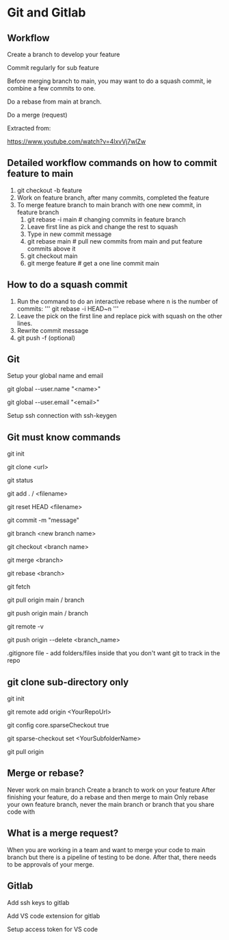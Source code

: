 # Git and Gitlab

## Workflow

Create a branch to develop your feature

Commit regularly for sub feature

Before merging branch to main, you may want to do a squash commit, ie combine a few commits to one.

Do a rebase from main at branch.

Do a merge (request)

Extracted from:

https://www.youtube.com/watch?v=4lxvVj7wlZw

## Detailed workflow commands on how to commit feature to main

1. git checkout -b feature
2. Work on feature branch, after many commits, completed the feature
3. To merge feature branch to main branch with one new commit, in feature branch
   1. git rebase -i main # changing commits in feature branch
   2. Leave first line as pick and change the rest to squash
   3. Type in new commit message
   4. git rebase main # pull new commits from main and put feature commits above it
   5. git checkout main
   6. git merge feature # get a one line commit main

## How to do a squash commit

1. Run the command to do an interactive rebase where n is the number of commits:
'''
git rebase -i HEAD~n
'''
2. Leave the pick on the first line and replace pick with squash on the other lines.
3. Rewrite commit message
4. git push -f (optional)

## Git

Setup your global name and email

git global --user.name "\<name\>"

git global --user.email "\<email\>"

Setup ssh connection with ssh-keygen

## Git must know commands

git init

git clone \<url\>

git status

git add . / \<filename\>

git reset HEAD \<filename\>

git commit -m "message"

git branch \<new branch name\>

git checkout \<branch name\>

git merge \<branch\>

git rebase \<branch\>

git fetch

git pull origin main / branch

git push origin main / branch

git remote -v

git push origin --delete <branch_name>

.gitignore file - add folders/files inside that you don't want git to track in the repo

## git clone sub-directory only

git init

git remote add origin \<YourRepoUrl\>

git config core.sparseCheckout true

git sparse-checkout set \<YourSubfolderName\>

git pull origin <YourBranchName>

## Merge or rebase? 

Never work on main branch
Create a branch to work on your feature
After finishing your feature, do a rebase and then merge to main
Only rebase your own feature branch, never the main branch or branch that you share code with

## What is a merge request?

When you are working in a team and want to merge your code to main branch but there is a pipeline of testing to be done. After that, there needs to be approvals of your merge.

## Gitlab

Add ssh keys to gitlab

Add VS code extension for gitlab

Setup access token for VS code
